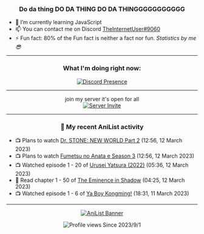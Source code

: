 <div align="center">

### Do da thing DO DA THING DO DA THINGGGGGGGGGGG
</div>

- 🌱 I’m currently learning JavaScript
- 📫 You can contact me on Discord [TheInternetUser#9060](https://discord.com/users/534117072796385300)
- ⚡ Fun fact: 80% of the Fun fact is neither a fact nor fun. _Statistics by me 😎_
<hr>

<div align="center">

### What I'm doing right now:
[![Discord Presence](https://lanyard.cnrad.dev/api/534117072796385300)](https://discord.com/users/534117072796385300)
<hr>

join my server it's open for all <br>
[![Server Invite](https://invidget.switchblade.xyz/bfYgVHxrSs)](https://discord.gg/bfYgVHxrSs)

<hr>
  
### 🌸 My recent AniList activity

</div>

<!-- ANILIST_ACTIVITY:start -->

-   📺 Plans to watch [Dr. STONE: NEW WORLD Part 2](https://anilist.co/anime/162670) (12:56, 12 March 2023)
-   📺 Plans to watch [Fumetsu no Anata e Season 3](https://anilist.co/anime/162669) (12:56, 12 March 2023)
-   📺 Watched episode 1 - 20 of [Urusei Yatsura (2022)](https://anilist.co/anime/143277) (05:36, 12 March 2023)
-   📖 Read chapter 1 - 50 of [The Eminence in Shadow](https://anilist.co/manga/106758) (04:25, 12 March 2023)
-   📺 Watched episode 1 - 6 of [Ya Boy Kongming!](https://anilist.co/anime/141774) (18:31, 11 March 2023)

<!-- ANILIST_ACTIVITY:end -->
<hr>

<div align="center">

[![AniList Banner](https://img.anili.st/User/929966)](https://anilist.co/user/TheInternetUser)

![Profile views](https://gpvc.arturio.dev/TheInternetUse7) Since 2023/9/1

</div>
